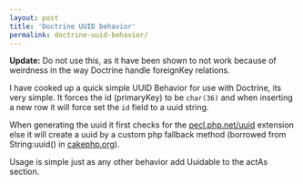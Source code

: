 ```yaml
---
layout: post
title: 'Doctrine UUID behavior'
permalink: doctrine-uuid-behavior/
---
```


__Update:__ Do not use this, as it have been shown to not work because of weirdness in the way
Doctrine handle foreignKey relations.

I have cooked up a quick simple UUID Behavior for use with Doctrine, its very simple. It forces
the id (primaryKey) to be `char(36)` and when inserting a new row it will force set the `id` field
to a uuid string.

When generating the uuid it first checks for the [pecl.php.net/uuid][PeclUuid] extension else it
will create a uuid by a custom php fallback method (borrowed from String:uuid() in [cakephp.org][CakePHP]).

Usage is simple just as any other behavior add Uuidable to the actAs section.

<script src="http://gist.github.com/285756.js"></script>

<script src="http://gist.github.com/285757.js"></script>

[PeclUuid]: http://pecl.php.net/uuid
[CakePHP]: http://cakephp.org
